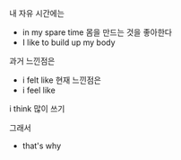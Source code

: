 

내 자유 시간에는 
- in my spare time 
몸을 만드는 것을 좋아한다 
- I like to build up my body

과거 느낀점은
- i felt like
현재 느낀점은 
- i feel like 

i think 많이 쓰기 

그래서
- that's why 
